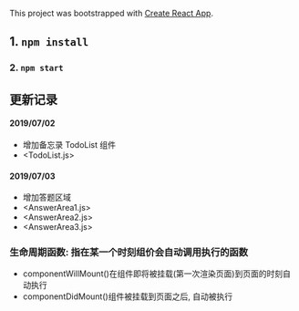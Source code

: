 This project was bootstrapped with [Create React App](https://github.com/facebook/create-react-app).

## 1. `npm install`
### 2. `npm start`

## 更新记录
#### 2019/07/02  
- 增加备忘录 TodoList 组件
- <TodoList.js>
#### 2019/07/03
- 增加答题区域 
- <AnswerArea1.js>
- <AnswerArea2.js>
- <AnswerArea3.js>
### 生命周期函数: 指在某一个时刻组价会自动调用执行的函数
- componentWillMount()在组件即将被挂载(第一次渲染页面)到页面的时刻自动执行
- componentDidMount()组件被挂载到页面之后, 自动被执行